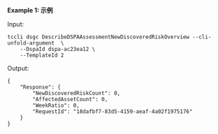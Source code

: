 **Example 1: 示例**



Input: 

```
tccli dsgc DescribeDSPAAssessmentNewDiscoveredRiskOverview --cli-unfold-argument  \
    --DspaId dspa-ac23ea12 \
    --TemplateId 2
```

Output: 
```
{
    "Response": {
        "NewDiscoveredRiskCount": 0,
        "AffectedAssetCount": 0,
        "WeekRatio": 0,
        "RequestId": "18dafbf7-83d5-4159-aeaf-4a02f1975176"
    }
}
```

